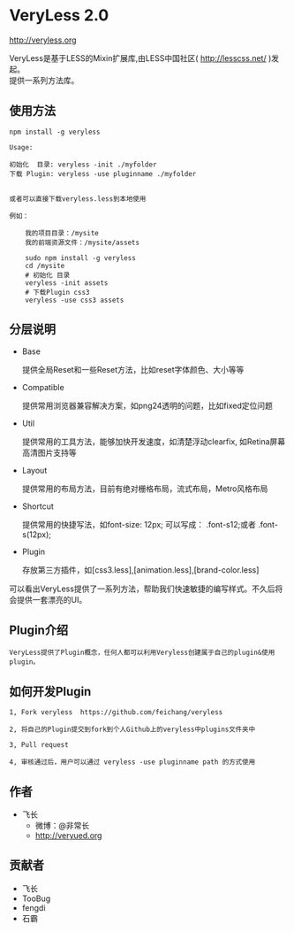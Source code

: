 # VeryLess 2.0
http://veryless.org

VeryLess是基于LESS的Mixin扩展库,由LESS中国社区( http://lesscss.net/ )发起。<br>
提供一系列方法库。

## 使用方法
	
	npm install -g veryless

	Usage:

	初始化  目录: veryless -init ./myfolder
	下载 Plugin: veryless -use pluginname ./myfolder


	或者可以直接下载veryless.less到本地使用

	例如：
	
		我的项目目录：/mysite
		我的前端资源文件：/mysite/assets

		sudo npm install -g veryless
		cd /mysite
		# 初始化 目录
		veryless -init assets
		# 下载Plugin css3
		veryless -use css3 assets

## 分层说明

*  Base        

	提供全局Reset和一些Reset方法，比如reset字体颜色、大小等等
*  Compatible

	提供常用浏览器兼容解决方案，如png24透明的问题，比如fixed定位问题
*  Util

	提供常用的工具方法，能够加快开发速度，如清楚浮动clearfix, 如Retina屏幕高清图片支持等
*  Layout

	提供常用的布局方法，目前有绝对栅格布局，流式布局，Metro风格布局

*  Shortcut

	提供常用的快捷写法，如font-size: 12px; 可以写成： .font-s12;或者 .font-s(12px);
*  Plugin
	
	存放第三方插件，如[css3.less],[animation.less],[brand-color.less]

可以看出VeryLess提供了一系列方法，帮助我们快速敏捷的编写样式。不久后将会提供一套漂亮的UI。

## Plugin介绍

	VeryLess提供了Plugin概念，任何人都可以利用Veryless创建属于自己的plugin&使用plugin。

## 如何开发Plugin

	1, Fork veryless  https://github.com/feichang/veryless

	2, 将自己的Plugin提交到fork到个人Github上的veryless中plugins文件夹中

	3, Pull request

	4, 审核通过后，用户可以通过 veryless -use pluginname path 的方式使用

## 作者

* 飞长
	* 微博：@非常长
	* http://veryued.org

## 贡献者

* 飞长
* TooBug
* fengdi
* 石霸
